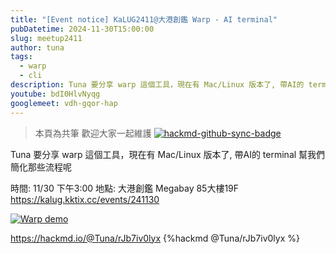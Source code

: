 ```yaml
---
title: "[Event notice] KaLUG2411@大港創鑑 Warp - AI terminal"
pubDatetime: 2024-11-30T15:00:00
slug: meetup2411
author: tuna
tags:
  - warp
  - cli
description: Tuna 要分享 warp 這個工具，現在有 Mac/Linux 版本了, 帶AI的 terminal 幫我們簡化那些流程呢
youtube: bdI0HlvNyqg
googlemeet: vdh-gqor-hap
---
```




> 本頁為共筆 歡迎大家一起維護
> [![hackmd-github-sync-badge](https://hackmd.io/iYx5Gh0OTbKM1JIOQ8U3TQ/badge)](https://hackmd.io/iYx5Gh0OTbKM1JIOQ8U3TQ)



Tuna 要分享 warp 這個工具，現在有 Mac/Linux 版本了, 帶AI的 terminal 幫我們簡化那些流程呢

時間: 11/30 下午3:00
地點: 大港創鑑 Megabay 85大樓19F
https://kalug.kktix.cc/events/241130


[![Warp demo](https://img.youtube.com/vi/34INSNevPOk/0.jpg)](https://www.youtube.com/watch?v=34INSNevPOk)


https://hackmd.io/@Tuna/rJb7iv0lyx
{%hackmd @Tuna/rJb7iv0lyx %}